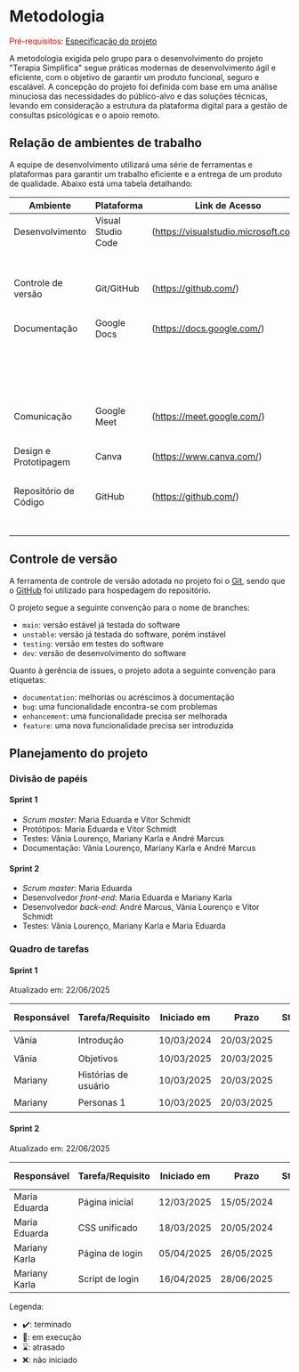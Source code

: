 
# Metodologia

<!--Descreva aqui uma metodologia de trabalho do grupo para abordar o problema. Inclui definições sobre os ambientes de trabalho utilizados pela equipe para desenvolver o projeto. Isso abrange a relação dos ambientes utilizados, a estrutura para a gestão do código-fonte, além da definição do processo e das ferramentas por meio dos quais a equipe se organiza (gestão de equipes).-->

<span style="color:red">Pré-requisitos: <a href="02-Especificacao.md"> Especificação do projeto</a></span>

A metodologia exigida pelo grupo para o desenvolvimento do projeto "Terapia Simplifica" segue práticas modernas de desenvolvimento ágil e eficiente, com o objetivo de garantir um produto funcional, seguro e escalável. A concepção do projeto foi definida com base em uma análise minuciosa das necessidades do público-alvo e das soluções técnicas, levando em consideração a estrutura da plataforma digital para a gestão de consultas psicológicas e o apoio remoto.

## Relação de ambientes de trabalho
<!--Os artefatos do projeto são desenvolvidos a partir de diversas plataformas. A relação dos ambientes com seus respectivos propósitos deverá ser apresentada em uma tabela que especifique e detalhe Ambiente, Plataforma e Link de Acesso. Defina também os ambientes e frameworks que serão utilizados no desenvolvimento de aplicações móveis.-->

A equipe de desenvolvimento utilizará uma série de ferramentas e plataformas para garantir um trabalho eficiente e a entrega de um produto de qualidade. Abaixo está uma tabela detalhando:  

| Ambiente                 | Plataforma             | Link de Acesso        | Propósito                         |
| ------------------------ | ---------------------- | --------------------- | --------------------------------- | 
| Desenvolvimento          | Visual Studio Code     |(https://visualstudio.microsoft.com/)| Desenvolvimento do código-fonte e |
|                          |                        |                       | criação de protótipos.            | 
| Controle de versão       | Git/GitHub             |(https://github.com/)  | Registre todas as alterações      |
|                          |                        |                       | feitas no código.                 | 
| Documentação             | Google Docs            |(https://docs.google.com/)| Registro e organização das        |
|                          |                        |                       | informações do projeto.           |    
|                          |                        |                       | Comunicação entre os membros da   |
| Comunicação              | Google Meet            |(https://meet.google.com/)| equipe, reuniões online e         |
|                          |                        |                       | videoconferências.                |
| Design e Prototipagem	   | Canva                  |(https://www.canva.com/)| Criação de interfaces e           |
|                          |                        |                       | protótipos visuais.               |
| Repositório de Código    | GitHub                 |(https://github.com/) | Armazenamento e controle de       |
|                          |                        |                       | versão do código-fonte.           |


## Controle de versão

A ferramenta de controle de versão adotada no projeto foi o [Git](https://git-scm.com/), sendo que o [GitHub](https://github.com) foi utilizado para hospedagem do repositório.

O projeto segue a seguinte convenção para o nome de branches:

- `main`: versão estável já testada do software
- `unstable`: versão já testada do software, porém instável
- `testing`: versão em testes do software
- `dev`: versão de desenvolvimento do software

Quanto à gerência de issues, o projeto adota a seguinte convenção para etiquetas:

- `documentation`: melhorias ou acréscimos à documentação
- `bug`: uma funcionalidade encontra-se com problemas
- `enhancement`: uma funcionalidade precisa ser melhorada
- `feature`: uma nova funcionalidade precisa ser introduzida

<!-- Discuta como a configuração do projeto foi feita na ferramenta de versionamento escolhida. Exponha como a gestão de tags, merges, commits e branches é realizada. Discuta também como a gestão de issues foi feita.

> **Links úteis**:
> - [Tutorial GitHub](https://guides.github.com/activities/hello-world/)
> - [Git e GitHub](https://www.youtube.com/playlist?list=PLHz_AreHm4dm7ZULPAmadvNhH6vk9oNZA)
> - [Comparando fluxos de trabalho](https://www.atlassian.com/br/git/tutorials/comparing-workflows)
> - [Understanding the GitHub flow](https://guides.github.com/introduction/flow/)
> - [The gitflow workflow - in less than 5 mins](https://www.youtube.com/watch?v=1SXpE08hvGs) -->

## Planejamento do projeto

###  Divisão de papéis

<!-- Apresente a divisão de papéis entre os membros do grupo em cada Sprint. O desejável é que, em cada Sprint, o aluno assuma papéis diferentes na equipe. Siga o modelo do exemplo abaixo:-->

#### Sprint 1
- _Scrum master_: Maria Eduarda e Vitor Schmidt
- Protótipos: Maria Eduarda e Vitor Schmidt
- Testes:  Vânia Lourenço, Mariany Karla e André Marcus
- Documentação: Vânia Lourenço, Mariany Karla e André Marcus 

#### Sprint 2
- _Scrum master_: Maria Eduarda
- Desenvolvedor _front-end_: Maria Eduarda e Mariany Karla 
- Desenvolvedor _back-end_: André Marcus, Vânia Lourenço e Vitor Schmidt
- Testes: Vânia Lourenço, Mariany Karla e Maria Eduarda

###  Quadro de tarefas

<!-- > Apresente a divisão de tarefas entre os membros do grupo e o acompanhamento da execução, conforme o exemplo abaixo.-->

#### Sprint 1

Atualizado em: 22/06/2025

| Responsável   | Tarefa/Requisito | Iniciado em    | Prazo      | Status | Terminado em    |
| :----         |    :----         |      :----:    | :----:     | :----: | :----:          |
| Vânia         | Introdução | 10/03/2024     | 20/03/2025 | ✔️    | 20/03/2025      |
| Vânia        | Objetivos    | 10/03/2025     | 20/03/2025 | ✔️    |   20/03/2025    |
| Mariany       | Histórias de usuário  | 10/03/2025     | 20/03/2025 | ✔️     | 20/03/2025  |
| Mariany       | Personas 1  |    10/03/2025        | 20/03/2025 | ✔️    | 20/03/2025      |

#### Sprint 2

Atualizado em: 22/06/2025

| Responsável   | Tarefa/Requisito | Iniciado em    | Prazo      | Status | Terminado em    |
| :----         |    :----         |      :----:    | :----:     | :----: | :----:          |
| Maria Eduarda | Página inicial   | 12/03/2025     | 15/05/2024 | ✔️     | 15/05/2025      |
| Maria Eduarda | CSS unificado    | 18/03/2025     | 20/05/2024 | ✔️     | 20/05/2024      |
| Mariany Karla | Página de login  | 05/04/2025     | 26/05/2025 | ✔️     | 26/05/2025      |
| Mariany Karla | Script de login  | 16/04/2025     | 28/06/2025 | ✔️     | 28/06/2025      |


Legenda:
- ✔️: terminado
- 📝: em execução
- ⌛: atrasado
- ❌: não iniciado


<!-- > **Links úteis**:
> - [11 passos essenciais para implantar Scrum no seu projeto](https://mindmaster.com.br/scrum-11-passos/)
> - [Scrum em 9 minutos](https://www.youtube.com/watch?v=XfvQWnRgxG0)
> - [Os papéis do Scrum e a verdade sobre cargos nessa técnica](https://www.atlassian.com/br/agile/scrum/roles)

### Processo

Coloque informações sobre detalhes da implementação do Scrum seguido pelo grupo. O grupo deverá fazer uso do recurso de gerenciamento de projeto oferecido pelo GitHub, que permite acompanhar o andamento do projeto, a execução das tarefas e o status de desenvolvimento da solução.
 
> **Links úteis**:
> - [Planejamento e gestão ágil de projetos](https://pucminas.instructure.com/courses/87878/pages/unidade-2-tema-2-utilizacao-de-ferramentas-para-controle-de-versoes-de-software)
> - [Sobre quadros de projeto](https://docs.github.com/pt/issues/organizing-your-work-with-project-boards/managing-project-boards/about-project-boards)
> - [Project management, made simple](https://github.com/features/project-management/)
> - [Como criar backlogs no GitHub](https://www.youtube.com/watch?v=RXEy6CFu9Hk)
> - [Tutorial slack](https://slack.com/intl/en-br/)

### Ferramentas

Liste todas as ferramentas que foram empregadas no projeto, justificando a escolha delas, sempre que possível.

Exemplo: os artefatos do projeto são desenvolvidos a partir de diversas plataformas e a relação dos ambientes com seu respectivo propósito é apresentada na tabela que se segue.

| Ambiente                            | Plataforma                         | Link de acesso                         |
|-------------------------------------|------------------------------------|----------------------------------------|
| Repositório de código fonte         | GitHub                             | http://....                            |
| Documentos do projeto               | GitHub                             | http://....                            |
| Projeto de interface                | Figma                              | http://....                            |
| Gerenciamento do projeto            | GitHub Projects                    | http://....                            |
| Hospedagem                          | Vercel                             | http://....                            | -->
 
